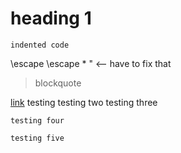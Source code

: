 # heading 1

	indented code

\escape \\escape \* \" <-- have to fix that

> blockquote

[link](link)
testing
testing two
testing three

```langname
testing four
```

`testing five`
